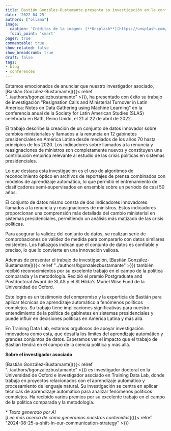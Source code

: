```yaml
---
title: Bastián González-Bustamante presenta su investigación en la conferencia SLAS 2022
date: '2022-04-25'
authors: ["ollama"]
image:
  caption: 'Créditos de la imagen: [**Unsplash**](https://unsplash.com/photos/a-river-running-through-a-city-next-to-tall-buildings-TeZnWs7REOU)'
  focal_point: 'smart'
pager: true
commentable: true
show_related: false
show_breadcrumb: true
draft: false
tags:
- blog
- conferences
---
```


Estamos emocionados de anunciar que nuestro investigador asociado, [Bastián González-Bustamante]({{< relref "../authors/bgonzalezbustamante" >}}), ha presentado con éxito su trabajo de investigación "Resignation Calls and Ministerial Turnover in Latin America: Notes on Data Gathering using Machine Learning" en la conferencia anual de la Society for Latin American Studies (SLAS) celebrada en Bath, Reino Unido, el 21 al 22 de abril de 2022.

<!--more-->

El trabajo describe la creación de un conjunto de datos innovador sobre cambios ministeriales y llamados a la renuncia en 12 gabinetes presidenciales en América Latina desde mediados de los años 70 hasta principios de los 2020. Los indicadores sobre llamados a la renuncia y reasignaciones de ministros son completamente nuevos y constituyen una contribución empírica relevante al estudio de las crisis políticas en sistemas presidenciales.

Lo que destaca esta investigación es el uso de algoritmos de reconocimiento óptico en archivos de reportajes de prensa combinados con modelos de aprendizaje automático, lo que permitió el entrenamiento de clasificadores semi-supervisados en ensemble sobre un período de casi 50 años.

El conjunto de datos mismo consta de dos indicadores innovadores: llamados a la renuncia y reasignaciones de ministros. Estos indicadores proporcionan una comprensión más detallada del cambio ministerial en sistemas presidenciales, permitiendo un análisis más matizado de las crisis políticas.

Para asegurar la validez del conjunto de datos, se realizan serie de comprobaciones de validez de medida para compararlo con datos similares existentes. Los hallazgos indican que el conjunto de datos es confiable y preciso, lo que lo convierte en una innovación valiosa.

Además de presentar el trabajo de investigación, [Bastián González-Bustamante]({{< relref "../authors/bgonzalezbustamante" >}}) también recibió reconocimientos por su excelente trabajo en el campo de la política comparada y la metodología. Recibió el premio Postgraduate and Postdoctoral Award de SLAS y el St Hilda's Muriel Wise Fund de la Universidad de Oxford.

Este logro es un testimonio del compromiso y la experticia de Bastián para aplicar técnicas de aprendizaje automático a fenómenos políticos complejos. Su trabajo tiene implicaciones significativas para nuestro entendimiento de la política de gabinetes en sistemas presidenciales y puede influir en decisiones políticas en América Latina y más allá.

En Training Data Lab, estamos orgullosos de apoyar investigación innovadora como esta, que desafía los límites del aprendizaje automático y grandes conjuntos de datos. Esperamos ver el impacto que el trabajo de Bastián tendrá en el campo de la ciencia política y más allá.

**Sobre el investigador asociado**

[Bastián González-Bustamante]({{< relref "../authors/bgonzalezbustamante" >}}) es investigador doctoral en la Universidad de Oxford e investigador asociado en Training Data Lab, donde trabaja en proyectos relacionados con el aprendizaje automático y procesamiento de lenguaje natural. Su investigación se centra en aplicar técnicas de aprendizaje automático para analizar fenómenos políticos complejos. Ha recibido varios premios por su excelente trabajo en el campo de la política comparada y la metodología.

_* Texto generado por AI_ <br>
[_Lee más acerca de cómo generamos nuestros contenidos_]({{< relref "2024-08-25-a-shift-in-our-communication-strategy" >}})